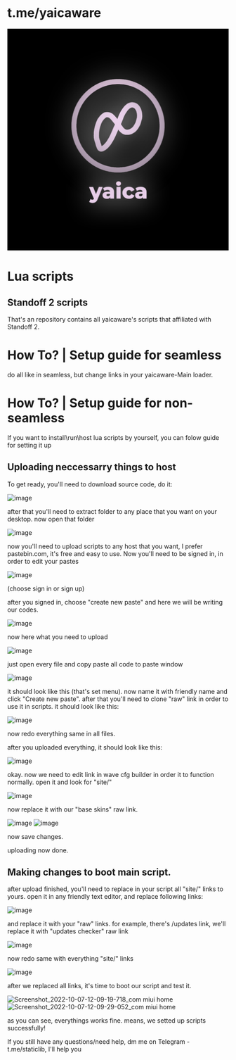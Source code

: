 # t.me/yaicaware
![image](https://github.com/yaicaware/.logo/raw/main/1665693320204.png)
# Lua scripts
## Standoff 2 scripts
That's an repository contains all yaicaware's scripts that affiliated with Standoff 2.

# How To? | Setup guide for seamless
do all like in seamless, but change links in your yaicaware-Main loader.

# How To? | Setup guide for non-seamless
If you want to install\run\host lua scripts by yourself, you can folow guide for setting it up
## Uploading neccessarry things to host
To get ready, you'll need to download source code, do it:

![image](https://user-images.githubusercontent.com/113921799/194512930-c7422c5e-0571-47ea-8a3d-c16e3aa1af09.png)

after that you'll need to extract folder to any place that you want on your desktop. 
now open that folder

![image](https://user-images.githubusercontent.com/113921799/194513131-20ead3a0-bb44-48a2-a8b8-7c2337112683.png)

now you'll need to upload scripts to any host that you want, I prefer pastebin.com, it's free and easy to use.
Now you'll need to be signed in, in order to edit your pastes

![image](https://user-images.githubusercontent.com/113921799/194513539-7b2d1fd7-9af8-41f6-aa38-38d91e9421bd.png)

(choose sign in or sign up)

after you signed in, choose "create new paste" and here we will be writing our codes.

![image](https://user-images.githubusercontent.com/113921799/194513893-aa11ea1a-e328-4180-9a5b-bc2faafef33a.png)

now here what you need to upload

![image](https://user-images.githubusercontent.com/113921799/194514081-8db3c644-6aff-4aea-bbde-4c67ff3feb0e.png)

just open every file and copy paste all code to paste window

![image](https://user-images.githubusercontent.com/113921799/194514345-92e7bb2b-53cf-4e4c-bf10-e97723c5010b.png)

it should look like this (that's set menu).
now name it with friendly name and click "Create new paste".
after that you'll need to clone "raw" link in order to use it in scripts.
it should look like this:

![image](https://user-images.githubusercontent.com/113921799/194514593-9acafd34-1e11-4c3e-91e5-bbc262bcacdc.png)

now redo everything same in all files.

after you uploaded everything, it should look like this:

![image](https://user-images.githubusercontent.com/113921799/194515280-024ec7c1-9cff-4f91-890e-e86ced22f253.png)

okay. now we need to edit link in wave cfg builder in order it to function normally.
open it and look for "site/"

![image](https://user-images.githubusercontent.com/113921799/194515598-a16858a7-a7d3-43d7-abc0-5529d880c5ec.png)

now replace it with our "base skins" raw link.

![image](https://user-images.githubusercontent.com/113921799/194515721-2debb6f4-d3c9-4122-a6f1-2ecfae1f9b21.png)
![image](https://user-images.githubusercontent.com/113921799/194515817-13983cac-71ea-4c0c-8536-fda527fd5b4d.png)

now save changes.

uploading now done.
## Making changes to boot main script.
after upload finished, you'll need to replace in your script all "site/" links to yours.
open it in any friendly text editor, and replace following links:

![image](https://user-images.githubusercontent.com/113921799/194516112-22ad033a-240b-42b9-8d85-6a4645b4f869.png)

and replace it with your "raw" links.
for example, there's /updates link, we'll replace it with "updates checker" raw link

![image](https://user-images.githubusercontent.com/113921799/194516410-0995e413-05d9-4940-8cd4-3dc50c71a0ce.png)

now redo same with everything "site/" links

![image](https://user-images.githubusercontent.com/113921799/194516977-414fb687-18af-40f0-abd4-2a4291a92f85.png)

after we replaced all links, it's time to boot our script and test it.

![Screenshot_2022-10-07-12-09-19-718_com miui home](https://user-images.githubusercontent.com/113921799/194517847-d0916c16-ce62-4350-8dff-7720e3ca31bc.jpg)
![Screenshot_2022-10-07-12-09-29-052_com miui home](https://user-images.githubusercontent.com/113921799/194517909-37013c9e-aecb-4385-ab72-896315538bcb.jpg)

as you can see, everythings works fine. means, we setted up scripts successfully!

If you still have any questions/need help, dm me on Telegram - t.me/staticlib, I'll help you
